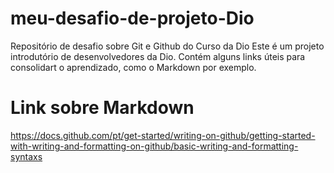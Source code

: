 # meu-desafio-de-projeto-Dio
Repositório de desafio  sobre Git e Github do Curso da Dio
Este é um projeto introdutório de desenvolvedores da Dio. Contém alguns links úteis para consolidart o aprendizado, como o Markdown por exemplo.
# Link sobre Markdown
https://docs.github.com/pt/get-started/writing-on-github/getting-started-with-writing-and-formatting-on-github/basic-writing-and-formatting-syntaxs

